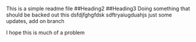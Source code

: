 This is a simple readme file
##Heading2
##Heading3
Doing something that should be backed out
this
dsfdjfghgfdsk
sdftryaiugduahjs
just some updates, add on branch

I hope this is much of a problem